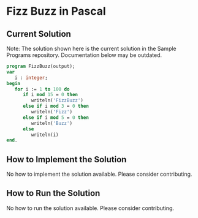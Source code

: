 # Fizz Buzz in Pascal

## Current Solution

Note: The solution shown here is the current solution in the Sample Programs repository. Documentation below may be outdated.

```Pascal
program FizzBuzz(output);
var
   i : integer;
begin
   for i := 1 to 100 do
      if i mod 15 = 0 then
         writeln('FizzBuzz')
      else if i mod 3 = 0 then
         writeln('Fizz')
      else if i mod 5 = 0 then
         writeln('Buzz')
      else
         writeln(i)
end.

```

## How to Implement the Solution

No how to implement the solution available. Please consider contributing.

## How to Run the Solution

No how to run the solution available. Please consider contributing.